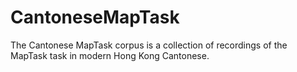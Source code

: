 # CantoneseMapTask
The Cantonese MapTask corpus is a collection of recordings of the MapTask task in modern Hong Kong Cantonese.
